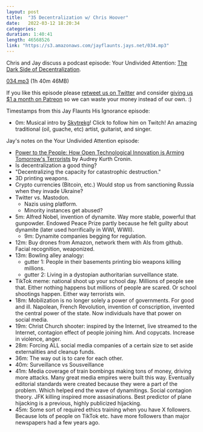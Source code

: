 ```yaml
---
layout: post
title:  "35 Decentralization w/ Chris Hoover"
date:   2022-03-12 18:20:34
categories: 
duration: 1:40:41
length: 46568526
link: "https://s3.amazonaws.com/jayflaunts.jays.net/034.mp3"
---
```


Chris and Jay discuss a podcast episode: Your Undivided Attention:
<a href="https://pca.st/episode/c3e5c191-03fc-43c1-aa08-482fbc6fa0a5">The
Dark Side of Decentralization</a>.

<a href="{{site.storage_url}}/034.mp3" target="_blank">034.mp3</a> (1h 40m 46MB)

If you like this episode please [retweet us on Twitter](https://twitter.com/jayflaunts)
and consider [giving us $1 a month on Patreon](https://www.patreon.com/jayflaunts)
so we can waste your money instead of our own. :)

Timestamps from this Jay Flaunts His Ignorance episode:
* 0m: Musical intro by [Skytrekg](http://twitch.tv/skytrekg)! Click to follow him on Twitch! An amazing
traditional (oil, guache, etc) artist, guitarist, and singer.

Jay's notes on the Your Undivided Attention episode:
* [Power to the People: How Open Technological Innovation is Arming Tomorrow's Terrorists](https://www.amazon.com/p/dp/019088214X) by Audrey Kurth Cronin.
* Is decentralization a good thing?
* "Decentralizing the capacity for catastrophic destruction."
* 3D printing weapons.
* Crypto currencies (Bitcoin, etc.) Would stop us from sanctioning Russia when they invade Ukraine?
* Twitter vs. Mastodon.
  * Nazis using platform.
  * Minority instances get abused?
* 5m: Alfred Nobel, invention of dynamite. Way more stable, powerful that gunpowder.
  Endowed Peace Prize partly because he felt guilty about dynamite (later used horrifically
  in WWI, WWII).
  * 9m: Dynamite companies begging for regulation.
* 12m: Buy drones from Amazon, network them with AIs from github. Facial recognition, weaponized.
* 13m: Bowling alley analogy:
  * gutter 1: People in their basements printing bio weapons killing millions.
  * gutter 2: Living in a dystopian authoritarian surveillance state.
* TikTok meme: national shoot up your school day. Millions of people see that. Either nothing happens
  but millions of people are scared. Or school shootings happen. Either way terrorists win.
* 18m: Mobilization is no longer solely a power of governments. For good and ill. Napolean, 
  French Revolution, invention of conscription, invented the central power of the state. Now
  individuals have that power on social media.
* 19m: Christ Church shooter: inspired by the Internet, live streamed to the Internet, contagion effect
  of people joining him. And copycats. Increase in violence, anger.
* 28m: Forcing ALL social media companies of a certain size to set aside externalities and cleanup
  funds. 
* 36m: The way out is to care for each other.
* 40m: Surveillance vs Sousveillance
* 41m: Media coverage of train bombings making tons of money, driving more attacks. Many great media
  empires were built this way. Eventually editorial standards were created because they were a part
  of the problem. Which helped end the wave of dynamitings. Social contagion theory. JFK killing
  inspired more assasinations. Best predictor of plane hijacking is a previous, highly publicized
  hijacking.
* 45m: Some sort of required ethics training when you have X followers. Because lots of people on TikTok
  etc. have more followers than major newspapers had a few years ago.



